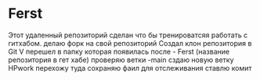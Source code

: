 # Ferst
Этот удаленный репозиторий сделан что бы тренироватсяя работать с гитхабом. 
делаю форк на свой репозиторий 
Создал клон репозитория в Git V
перешел в папку которая появилась после - Ferst (название репозитория в гет хабе)
проверяю ветки -main
сздаю новую ветку HPwork
перехожу туда
сохраняю фаил для отслеживания
ставлю комит